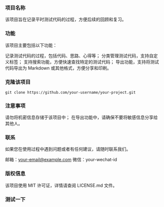 ### 项目名称
该项目旨在记录平时测试代码的过程，方便后续的回顾和复习。

### 功能
该项目主要包括以下功能：

记录测试代码的过程，包括代码、思路、心得等；
分类管理测试代码，支持自定义标签；
支持搜索功能，方便快速查找特定的测试代码；
导出功能，支持将测试代码导出为 Markdown 或其他格式，方便分享和印刷。

### 克隆该项目
```shell
git clone https://github.com/your-username/your-project.git
```

### 注意事项
请勿将机密信息存储于该项目中；
在导出功能中，请确保不要将敏感信息分享给其他人。

### 联系
如果您在使用过程中遇到问题或者有任何建议，请随时联系我们。

邮箱：your-email@example.com
微信：your-wechat-id

### 版权信息
该项目使用 MIT 许可证，详情请查阅 LICENSE.md 文件。

### 测试一下
